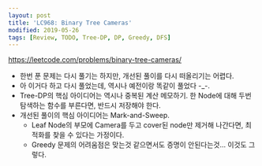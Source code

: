 ```yaml
---
layout: post
title: 'LC968: Binary Tree Cameras'
modified: 2019-05-26
tags: [Review, TODO, Tree-DP, DP, Greedy, DFS]
---
```


<https://leetcode.com/problems/binary-tree-cameras/>

- 한번 푼 문제는 다시 풀기는 하지만, 개선된 풀이를 다시 떠올리기는 어렵다.
- 아 이거다 하고 다시 풀었는데, 역시나 예전이랑 똑같이 풀었다 -_-.
- Tree-DP의 핵심 아이디어는 역시나 중복된 계산 메모하기. 한 Node에 대해 두번 탐색하는 함수를 부른다면, 반드시 저장해야 한다.
- 개선된 풀이의 핵심 아이디어는 Mark-and-Sweep.
  - Leaf Node의 부모에 Camera를 두고 cover된 node만 제거해 나간다면, 최적화를 찾을 수 있다는 가정이다.
  - Greedy 문제의 어려움점은 맞는것 같으면서도 증명이 안된다는것... 이것도 그렇다.



